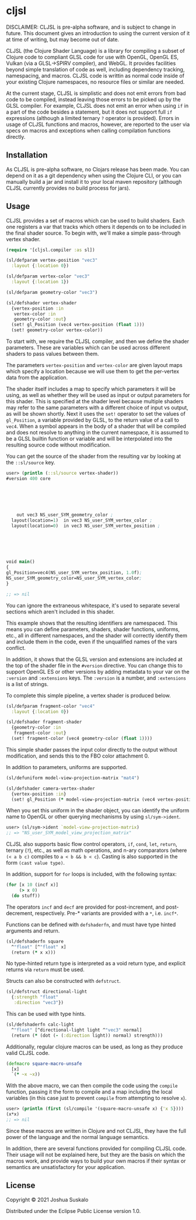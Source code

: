 # cljsl
DISCLAIMER: CLJSL is pre-alpha software, and is subject to change in future.
This document gives an introduction to using the current version of it at time
of writing, but may become out of date.

CLJSL (the Clojure Shader Language) is a library for compiling a subset of
Clojure code to compliant GLSL code for use with OpenGL, OpenGL ES, Vulkan (via
a GLSL->SPIRV compiler), and WebGL. It provides facilities beyond simple
translation of code as well, including dependency tracking, namespacing, and
macros. CLJSL code is writtin as normal code inside of your existing Clojure
namespaces, no resource files or similar are needed.

At the current stage, CLJSL is simplistic and does not emit errors from bad code
to be compiled, instead leaving those errors to be picked up by the GLSL
compiler. For example, CLJSL does not emit an error when using `if` in a part of
the code besides a statement, but it does not support full `if` expressions
(although a limited ternary `?` operator is provided). Errors in usage of CLJSL
functions and macros, however, are reported to the user via specs on macros and
exceptions when calling compilation functions directly.

## Installation
As CLJSL is pre-alpha software, no Clojars release has been made. You can depend
on it as a git dependency when using the Clojure CLI, or you can manually build
a jar and install it to your local maven repository (although CLJSL currently
provides no build process for jars).

## Usage
CLJSL provides a set of macros which can be used to build shaders. Each one
registers a var that tracks which others it depends on to be included in the
final shader source. To begin with, we'll make a simple pass-through vertex
shader.

``` clojure
(require '[cljsl.compiler :as sl])

(sl/defparam vertex-position "vec3"
  :layout {:location 0})

(sl/defparam vertex-color "vec3"
  :layout {:location 1})

(sl/defparam geometry-color "vec3")

(sl/defshader vertex-shader
  {vertex-position :in
   vertex-color :in
   geometry-color :out}
  (set! gl_Position (vec4 vertex-position (float 1)))
  (set! geometry-color vertex-color))
```

To start with, we require the CLJSL compiler, and then we define the shader
parameters. These are variables which can be used across different shaders to
pass values between them.

The parameters `vertex-position` and `vertex-color` are given layout maps which
specify a location because we will use them to get the per-vertex data from the
application.

The shader itself includes a map to specify which parameters it will be using,
as well as whether they will be used as input or output parameters for this
shader. This is specified at the shader level because multiple shaders may refer
to the same parameters with a different choice of input vs output, as will be
shown shortly. Next it uses the `set!` operator to set the values of
`gl_Position`, a variable provided by GLSL, to the return value of a call to
`vec4`. When a symbol appears in the body of a shader that will be compiled and
does not resolve to anything in the current namespace, it is assumed to be a
GLSL builtin function or variable and will be interpolated into the resulting
source code without modification.

You can get the source of the shader from the resulting var by looking at the
`::sl/source` key.

``` clojure
user> (println (::sl/source vertex-shader))
#version 400 core






    out vec3 NS_user_SYM_geometry_color ;
  layout(location=1)  in vec3 NS_user_SYM_vertex_color ;
  layout(location=0)  in vec3 NS_user_SYM_vertex_position ;






void main()
{
gl_Position=vec4(NS_user_SYM_vertex_position, 1.0f);
NS_user_SYM_geometry_color=NS_user_SYM_vertex_color;
}

;; => nil
```

You can ignore the extraneous whitespace, it's used to separate several sections
which aren't included in this shader.

This example shows that the resulting identifiers are namespaced. This means you
can define parameters, shaders, shader functions, uniforms, etc., all in
different namespaces, and the shader will correctly identify them and include
them in the code, even if the unqualified names of the vars conflict.

In addition, it shows that the GLSL version and extensions are included at the
top of the shader file in the `#version` directive. You can change this to
support OpenGL ES or other versions by adding metadata to your var on the
`:version` and `:extensions` keys. The `:version` is a number, and `:extensions`
is a list of strings.

To complete this simple pipeline, a vertex shader is produced below.

``` clojure
(sl/defparam fragment-color "vec4"
  :layout {:location 0})

(sl/defshader fragment-shader
  {geometry-color :in
   fragment-color :out}
  (set! fragment-color (vec4 geometry-color (float 1))))
```

This simple shader passes the input color directly to the output without
modification, and sends this to the FBO color attachment 0.

In addition to parameters, uniforms are supported.

``` clojure
(sl/defuniform model-view-projection-matrix "mat4")

(sl/defshader camera-vertex-shader
  {vertex-position :in}
  (set! gl_Position (* model-view-projection-matrix (vec4 vertex-position (float 1)))))
```

When you set this uniform in the shader object, you can identify the uniform
name to OpenGL or other querying mechanisms by using `sl/sym->ident`.

``` clojure
user> (sl/sym->ident `model-view-projection-matrix)
;; => "NS_user_SYM_model_view_projection_matrix"
```

CLJSL also supports basic flow control operators, `if`, `cond`, `let`, `return`,
ternary (`?`), etc., as well as math operations, and n-ary comparators (where
`(< a b c)` compiles to `a < b && b < c`). Casting is also supported in the form
`(cast value type)`.

In addition, support for `for` loops is included, with the following syntax:

``` clojure
(for [x 10 (incf x)]
     (> x 0)
  (do stuff))
```

The operators `incf` and `decf` are provided for post-increment, and
post-decrement, respectively. Pre-* variants are provided with a `*`, i.e.
`incf*`.

Functions can be defined with `defshaderfn`, and must have type hinted arguments
and return.

``` clojure
(sl/defshaderfn square
  ^"float" [^"float" x]
  (return (* x x)))
```

No type-hinted return type is interpreted as a void return type, and explicit
returns via `return` must be used.

Structs can also be constructed with `defstruct`.

``` clojure
(sl/defstruct directional-light
  {:strength "float"
   :direction "vec3"})
```

This can be used with type hints.

``` clojure
(sl/defshaderfn calc-light
  ^"float" [^directional-light light ^"vec3" normal]
  (return (* (dot (- (:direction light)) normal) strength)))
```

Additionally, regular clojure macros can be used, as long as they produce valid
CLJSL code.

``` clojure
(defmacro square-macro-unsafe
  [x]
  `(* ~x ~x))
```

With the above macro, we can then compile the code using the `compile` function,
passing it the form to compile and a map including the local variables (in this
case just to prevent `compile` from attempting to resolve `x`).

``` clojure
user> (println (first (sl/compile '(square-macro-unsafe x) {'x 5})))
(x*x)
;; => nil
```

Since these macros are written in Clojure and not CLJSL, they have the full
power of the language and the normal language semantics.

In addition, there are several functions provided for compiling CLJSL code.
Their usage will not be explained here, but they are the basis on which the
macros work, and provide ways to build your own macros if their syntax or
semantics are unsatisfactory for your application.

## License

Copyright © 2021 Joshua Suskalo

Distributed under the Eclipse Public License version 1.0.
